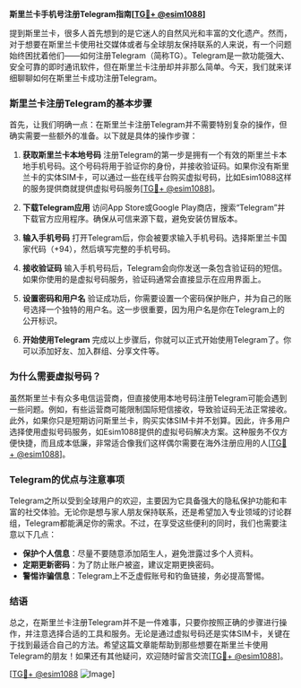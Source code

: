 **斯里兰卡手机号注册Telegram指南[[TG💪+ @esim1088](https://t.me/s/esim1088)]**

提到斯里兰卡，很多人首先想到的是它迷人的自然风光和丰富的文化遗产。然而，对于想要在斯里兰卡使用社交媒体或者与全球朋友保持联系的人来说，有一个问题始终困扰着他们——如何注册Telegram（简称TG）。Telegram是一款功能强大、安全可靠的即时通讯软件，但在斯里兰卡注册却并非那么简单。今天，我们就来详细聊聊如何在斯里兰卡成功注册Telegram。

### 斯里兰卡注册Telegram的基本步骤

首先，让我们明确一点：在斯里兰卡注册Telegram并不需要特别复杂的操作，但确实需要一些额外的准备。以下就是具体的操作步骤：

1. **获取斯里兰卡本地号码**
   注册Telegram的第一步是拥有一个有效的斯里兰卡本地手机号码。这个号码将用于验证你的身份，并接收验证码。如果你没有斯里兰卡的实体SIM卡，可以通过一些在线平台购买虚拟号码，比如Esim1088这样的服务提供商就提供虚拟号码服务[[TG💪+ @esim1088](https://t.me/s/esim1088)]。

2. **下载Telegram应用**
   访问App Store或Google Play商店，搜索“Telegram”并下载官方应用程序。确保从可信来源下载，避免安装仿冒版本。

3. **输入手机号码**
   打开Telegram后，你会被要求输入手机号码。选择斯里兰卡国家代码（+94），然后填写完整的手机号码。

4. **接收验证码**
   输入手机号码后，Telegram会向你发送一条包含验证码的短信。如果你使用的是虚拟号码服务，验证码通常会直接显示在应用界面上。

5. **设置密码和用户名**
   验证成功后，你需要设置一个密码保护账户，并为自己的账号选择一个独特的用户名。这一步很重要，因为用户名是你在Telegram上的公开标识。

6. **开始使用Telegram**
   完成以上步骤后，你就可以正式开始使用Telegram了。你可以添加好友、加入群组、分享文件等。

### 为什么需要虚拟号码？

虽然斯里兰卡有众多电信运营商，但直接使用本地号码注册Telegram可能会遇到一些问题。例如，有些运营商可能限制国际短信接收，导致验证码无法正常接收。此外，如果你只是短期访问斯里兰卡，购买实体SIM卡并不划算。因此，许多用户选择使用虚拟号码服务，如Esim1088提供的虚拟号码解决方案。这种服务不仅方便快捷，而且成本低廉，非常适合像我们这样偶尔需要在海外注册应用的人[[TG💪+ @esim1088](https://t.me/s/esim1088)]。

### Telegram的优点与注意事项

Telegram之所以受到全球用户的欢迎，主要因为它具备强大的隐私保护功能和丰富的社交体验。无论你是想与家人朋友保持联系，还是希望加入专业领域的讨论群组，Telegram都能满足你的需求。不过，在享受这些便利的同时，我们也需要注意以下几点：

- **保护个人信息**：尽量不要随意添加陌生人，避免泄露过多个人资料。
- **定期更新密码**：为了防止账户被盗，建议定期更换密码。
- **警惕诈骗信息**：Telegram上不乏虚假账号和钓鱼链接，务必提高警惕。

### 结语

总之，在斯里兰卡注册Telegram并不是一件难事，只要你按照正确的步骤进行操作，并注意选择合适的工具和服务。无论是通过虚拟号码还是实体SIM卡，关键在于找到最适合自己的方法。希望这篇文章能帮助到那些想要在斯里兰卡使用Telegram的朋友！如果还有其他疑问，欢迎随时留言交流[[TG💪+ @esim1088](https://t.me/s/esim1088)]。

[[TG💪+ @esim1088](https://t.me/s/esim1088) ![Image](https://i.postimg.cc/4NQfJmqS/Snipaste-2025-05-13-00-14-12.png)]